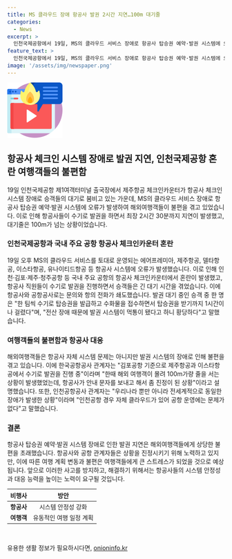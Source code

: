 ```yaml
---
title: MS 클라우드 장애 항공사 발권 2시간 지연…100m 대기줄
categories:
  - News
excerpt: >
  인천국제공항에서 19일, MS의 클라우드 서비스 장애로 항공사 탑승권 예약·발권 시스템에 오류가 발생했다. 이로 인해 제주항공 체크인카운터에서는 수기 발권으로 최장 2시간 30분의 지연이 발생했고, 수많은 승객들이 대기줄을 서게 되었다. 해외여행객들은 불편을 겪었고, 항공사들은 수기 발권으로 대처하며 혼란을 겪었다. 이로 인해 해외여행객들의 불편은 당분간 지속될 전망이고, 항공사들은 상황을 진정시키기 위해 노력 중이다.
feature_text: >
  인천국제공항에서 19일, MS의 클라우드 서비스 장애로 항공사 탑승권 예약·발권 시스템에 오류가 발생했다. 이로 인해 제주항공 체크인카운터에서는 수기 발권으로 최장 2시간 30분의 지연이 발생했고, 수많은 승객들이 대기줄을 서게 되었다. 해외여행객들은 불편을 겪었고, 항공사들은 수기 발권으로 대처하며 혼란을 겪었다. 이로 인해 해외여행객들의 불편은 당분간 지속될 전망이고, 항공사들은 상황을 진정시키기 위해 노력 중이다.
image: '/assets/img/newspaper.png'
---
```


<p><img src="/assets/img/news.png" alt="rentncar 속보" /></p>

<h2 data-ke-size="size26">항공사 체크인 시스템 장애로 발권 지연, 인천국제공항 혼란 여행객들의 불편함</h2>

<p data-ke-size="size16">19일 인천국제공항 제1여객터미널 출국장에서 제주항공 체크인카운터가 항공사 체크인 시스템 장애로 승객들의 대기로 붐비고 있는 가운데, MS의 클라우드 서비스 장애로 항공사 탑승권 예약·발권 시스템에 오류가 발생하여 해외여행객들이 불편을 겪고 있었습니다. 이로 인해 항공사들이 수기로 발권을 하면서 최장 2시간 30분까지 지연이 발생했고, 대기줄은 100m가 넘는 상황이었습니다.</p>

<h3 data-ke-size="size24">인천국제공항과 국내 주요 공항 항공사 체크인카운터 혼란</h3>

<p data-ke-size="size16">19일 오후 MS의 클라우드 서비스를 토대로 운영되는 에어프레미아, 제주항공, 델타항공, 이스타항공, 유나이티드항공 등 항공사 시스템에 오류가 발생했습니다. 이로 인해 인천·김포·제주·청주공항 등 국내 주요 공항의 항공사 체크인카운터에서 혼란이 발생했고, 항공사 직원들이 수기로 발권을 진행하면서 승객들은 긴 대기 시간을 겪었습니다. 이에 항공사와 공항공사로는 문의와 항의 전화가 쇄도했습니다. 발권 대기 중인 승객 중 한 명은 "한 팀씩 수기로 탑승권을 발급하고 수화물을 접수하면서 탑승권을 받기까지 1시간이나 걸렸다"며, "전산 장애 때문에 발권 시스템이 먹통이 됐다고 하니 황당하다"고 말했습니다.</p>

<h3 data-ke-size="size24">여행객들의 불편함과 항공사 대응</h3>

<p data-ke-size="size16">해외여행객들은 항공사 자체 시스템 문제는 아니지만 발권 시스템의 장애로 인해 불편을 겪고 있습니다. 이에 한국공항공사 관계자는 "김포공항 기준으로 제주항공과 이스타항공에서 수기로 발권을 진행 중"이라며 "한때 해외 여행객이 몰려 100m가량 줄을 서는 상황이 발생했었는데, 항공사가 안내 문자를 보내고 해서 좀 진정이 된 상황"이라고 설명했습니다. 또한, 인천공항공사 관계자는 "우리나라 뿐만 아니라 전세계적으로 동일한 장애가 발생한 상황"이라며 "인천공항 경우 자체 클라우드가 있어 공항 운영에는 문제가 없다"고 말했습니다.</p>

<h3 data-ke-size="size24">결론</h3>

<p data-ke-size="size16">항공사 탑승권 예약·발권 시스템 장애로 인한 발권 지연은 해외여행객들에게 상당한 불편을 초래했습니다. 항공사와 공항 관계자들은 상황을 진정시키기 위해 노력하고 있지만, 이에 따른 여행 계획 변동과 불편은 여행객들에게 큰 스트레스가 되었을 것으로 예상됩니다. 앞으로 이러한 사고를 방지하고, 해결하기 위해서는 항공사들의 시스템 안정성과 대응 능력을 높이는 노력이 요구될 것입니다.</p>

<table>
    <thead>
        <tr>
            <th style="text-align: center;">비행사</th>
            <th style="text-align: center;">방안</th>
        </tr>
    </thead>
    <tbody>
        <tr>
            <td style="text-align: center;"><b>항공사</b></td>
            <td style="text-align: center;">시스템 안정성 강화</td>
        </tr>
        <tr>
            <td style="text-align: center;"><b>여행객</b></td>
            <td style="text-align: center;">유동적인 여행 일정 계획</td>
        </tr>
    </tbody>
</table>

<p data-ke-size="size16">&nbsp;</p>
유용한 생활 정보가 필요하시다면, <a href="https://onioninfo.kr" rel="dofollow">onioninfo.kr</a>


